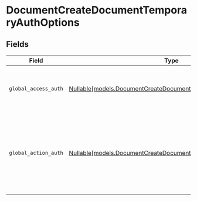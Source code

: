 # DocumentCreateDocumentTemporaryAuthOptions


## Fields

| Field                                                                                                                               | Type                                                                                                                                | Required                                                                                                                            | Description                                                                                                                         |
| ----------------------------------------------------------------------------------------------------------------------------------- | ----------------------------------------------------------------------------------------------------------------------------------- | ----------------------------------------------------------------------------------------------------------------------------------- | ----------------------------------------------------------------------------------------------------------------------------------- |
| `global_access_auth`                                                                                                                | [Nullable[models.DocumentCreateDocumentTemporaryGlobalAccessAuth]](../models/documentcreatedocumenttemporaryglobalaccessauth.md)    | :heavy_check_mark:                                                                                                                  | The type of authentication required for the recipient to access the document.                                                       |
| `global_action_auth`                                                                                                                | [Nullable[models.DocumentCreateDocumentTemporaryGlobalActionAuth]](../models/documentcreatedocumenttemporaryglobalactionauth.md)    | :heavy_check_mark:                                                                                                                  | The type of authentication required for the recipient to sign the document. This field is restricted to Enterprise plan users only. |